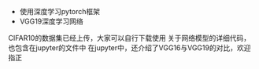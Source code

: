 + 使用深度学习pytorch框架
+ VGG19深度学习网络

CIFAR10的数据集已经上传，大家可以自行下载使用
关于网络模型的详细代码，也包含在jupyter的文件中
在jupyter中，还介绍了VGG16与VGG19的对比，欢迎指正
